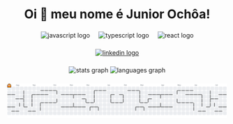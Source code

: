 <h1 align="center">Oi 👋 meu nome é Junior Ochôa!</h1>

###

<div align="center">
  <img src="https://cdn.jsdelivr.net/gh/devicons/devicon/icons/javascript/javascript-original.svg" height="60" alt="javascript logo"  />
  <img width="12" />
  <img src="https://cdn.jsdelivr.net/gh/devicons/devicon/icons/typescript/typescript-original.svg" height="60" alt="typescript logo"  />
  <img width="12" />
  <img src="https://skillicons.dev/icons?i=react" height="60" alt="react logo"  />
</div>

###

<div align="center">
  <a href="https://www.linkedin.com/feed/?trk=guest_homepage-basic_nav-header-signin" target="_blank">
    <img src="https://img.shields.io/static/v1?message=LinkedIn&logo=linkedin&label=&color=0077B5&logoColor=white&labelColor=&style=for-the-badge" height="25" alt="linkedin logo"  />
  </a>
</div>

###

<div align="center">
  <img src="https://github-readme-stats.vercel.app/api?username=Junior-Ochoa&hide_title=false&hide_rank=false&show_icons=true&include_all_commits=true&count_private=true&disable_animations=false&theme=dracula&locale=pt-br&hide_border=false&order=1" height="150" alt="stats graph"  />
  <img src="https://github-readme-stats.vercel.app/api/top-langs?username=Junior-Ochoa&locale=pt-br&hide_title=false&layout=compact&card_width=320&langs_count=7&theme=dracula&hide_border=false&order=2" height="150" alt="languages graph"  />
</div>

###

<picture>
  <source media="(prefers-color-scheme: dark)" srcset="https://raw.githubusercontent.com/Junior-Ochoa/Junior-Ochoa/output/pacman-contribution-graph-dark.svg">
  <source media="(prefers-color-scheme: light)" srcset="https://raw.githubusercontent.com/Junior-Ochoa/Junior-Ochoa/output/pacman-contribution-graph.svg">
  <img alt="pacman contribution graph" src="https://raw.githubusercontent.com/Junior-Ochoa/Junior-Ochoa/output/pacman-contribution-graph.svg">
</picture>

###
    
 




